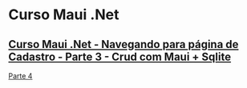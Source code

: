 # Curso Maui .Net

## [Curso Maui .Net - Navegando para página de Cadastro - Parte 3 - Crud com Maui + Sqlite](https://youtu.be/ncIcqT2yre4?si=EmyhXFD_iq_jn0s0)

[Parte 4](curso-maui-net-p3.md)

<!--
# Curso Maui .Net
## Curso Maui .Net - Navegando para página de Cadastro - Parte 3 - Crud com Maui + Sqlite
-->
